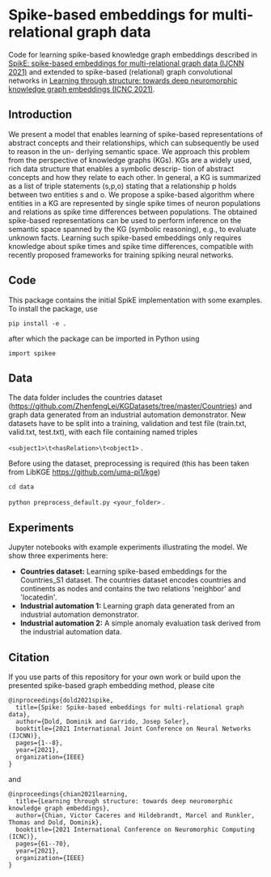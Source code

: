 # Spike-based embeddings for multi-relational graph data

Code for learning spike-based knowledge graph embeddings described in [SpikE: spike-based embeddings for multi-relational graph data (IJCNN 2021)](https://arxiv.org/abs/2104.13398) and extended to spike-based (relational) graph convolutional networks in [Learning through structure: towards deep neuromorphic knowledge graph embeddings (ICNC 2021)](https://arxiv.org/abs/2109.10376).

## Introduction

We present a model that enables learning of spike-based representations of abstract concepts and their relationships, which can subsequently be used to reason in the un-
derlying semantic space. We approach this problem from the perspective of knowledge graphs (KGs). KGs are a widely used, rich data structure that enables a symbolic descrip-
tion of abstract concepts and how they relate to each other. In general, a KG is summarized as a list of triple statements (s,p,o) stating that a relationship p holds between two entities s and o. We propose a spike-based algorithm where entities in a KG are represented by single spike times of neuron populations and relations as spike time differences between populations. The obtained spike-based representations can be used to perform inference on the semantic space spanned by the KG (symbolic reasoning), e.g., to evaluate unknown facts. Learning such spike-based embeddings only requires knowledge about spike times and spike time differences, compatible with recently proposed frameworks for training spiking neural networks.

## Code

This package contains the initial SpikE implementation with some examples.
To install the package, use

`pip install -e .`

after which the package can be imported in Python using

`import spikee`

## Data

The data folder includes the countries dataset (https://github.com/ZhenfengLei/KGDatasets/tree/master/Countries) and graph data generated from an industrial automation demonstrator.
New datasets have to be split into a training, validation and test file (train.txt, valid.txt, test.txt), with each file containing named triples

`<subject1>\t<hasRelation>\t<object1>` .

Before using the dataset, preprocessing is required (this has been taken from LibKGE https://github.com/uma-pi1/kge)

`cd data`

`python preprocess_default.py <your_folder>` .

## Experiments

Jupyter notebooks with example experiments illustrating the model. We show three experiments here:

- **Countries dataset:** Learning spike-based embeddings for the Countries_S1 dataset. The countries dataset encodes countries and continents as nodes and contains the two relations 'neighbor' and 'locatedin'.
- **Industrial automation 1:** Learning graph data generated from an industrial automation demonstrator.
- **Industrial automation 2:** A simple anomaly evaluation task derived from the industrial automation data.

## Citation

If you use parts of this repository for your own work or build upon the presented spike-based graph embedding method, please cite

```
@inproceedings{dold2021spike,
  title={Spike: Spike-based embeddings for multi-relational graph data},
  author={Dold, Dominik and Garrido, Josep Soler},
  booktitle={2021 International Joint Conference on Neural Networks (IJCNN)},
  pages={1--8},
  year={2021},
  organization={IEEE}
}
```

and

```
@inproceedings{chian2021learning,
  title={Learning through structure: towards deep neuromorphic knowledge graph embeddings},
  author={Chian, Victor Caceres and Hildebrandt, Marcel and Runkler, Thomas and Dold, Dominik},
  booktitle={2021 International Conference on Neuromorphic Computing (ICNC)},
  pages={61--70},
  year={2021},
  organization={IEEE}
}
```
